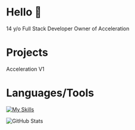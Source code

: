 # Hello 👋
14 y/o Full Stack Developer
Owner of Acceleration

# Projects
Acceleration V1 

# Languages/Tools

[![My Skills](https://skillicons.dev/icons?i=js,html,css,python,scss,react,replit,vscode,github,discord,bots,gmail,instagram,java)](https://skillicons.dev)

![GitHub Stats](https://github-readme-stats.vercel.app/api?username=Nightless&show_icons=true&theme=radical)











<!---
xdevnightless/xdevnightless is a ✨ special ✨ repository because its `README.md` (this file) appears on your GitHub profile.
You can click the Preview link to take a look at your changes.
--->

